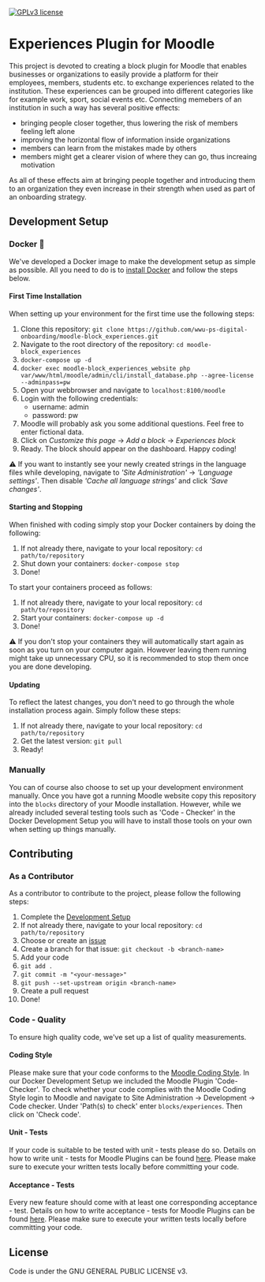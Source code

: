 [![GPLv3 license](https://img.shields.io/badge/License-GPLv3-blue.svg)](http://perso.crans.org/besson/LICENSE.html)

# Experiences Plugin for Moodle
This project is devoted to creating a block plugin for Moodle that enables businesses or organizations to easily provide a platform for their employees, members, students etc. to exchange experiences related to the institution. These experiences can be grouped into different categories like for example work, sport, social events etc. Connecting memebers of an institution in such a way has several positive effects:
- bringing people closer together, thus lowering the risk of members feeling left alone
- improving the horizontal flow of information inside organizations
- members can learn from the mistakes made by others
- members might get a clearer vision of where they can go, thus increaing motivation

As all of these effects aim at bringing people together and introducing them to an organization they even increase in their strength when used as part of an onboarding strategy.

## Development Setup
### Docker :whale:
We've developed a Docker image to make the development setup as simple as possible. All you need to do is to [install Docker](https://www.docker.com/products/docker-desktop) and follow the steps below.
#### First Time Installation
When setting up your environment for the first time use the following steps:
1. Clone this repository: ``git clone https://github.com/wwu-ps-digital-onboarding/moodle-block_experiences.git``
2. Navigate to the root directory of the repository: ``cd moodle-block_experiences``
3. ``docker-compose up -d``
4. ``docker exec moodle-block_experiences_website php var/www/html/moodle/admin/cli/install_database.php --agree-license --adminpass=pw``
5. Open your webbrowser and navigate to ``localhost:8100/moodle``
6. Login with the following credentials:
    - username: admin
    - password: pw
7. Moodle will probably ask you some additional questions. Feel free to enter fictional data.
8. Click on *Customize this page* -> *Add a block* -> *Experiences block*
9. Ready. The block should appear on the dashboard. Happy coding!

:warning: If you want to instantly see your newly created strings in the language files while developing, navigate to *'Site Administration'* -> *'Language settings'*. Then disable *'Cache all language strings'* and click *'Save changes'*.

#### Starting and Stopping
When finished with coding simply stop your Docker containers by doing the following:
1. If not already there, navigate to your local repository: ``cd path/to/repository``
2. Shut down your containers: ``docker-compose stop``
3. Done!

To start your containers proceed as follows:
1. If not already there, navigate to your local repository: ``cd path/to/repository``
2. Start your containers: ``docker-compose up -d``
3. Done!

:warning: If you don't stop your containers they will automatically start again as soon as you turn on your computer again. However leaving them running might take up unnecessary CPU, so it is recommended to stop them once you are done developing.

#### Updating
To reflect the latest changes, you don't need to go through the whole installation process again. Simply follow these steps:
1. If not already there, navigate to your local repository: ``cd path/to/repository``
2. Get the latest version: ``git pull``
3. Ready!

### Manually
You can of course also choose to set up your development environment manually. Once you have got a running Moodle website copy this repository into the ``blocks`` directory of your Moodle installation. However, while we already included several testing tools such as 'Code - Checker' in the Docker Development Setup you will have to install those tools on your own when setting up things manually.

## Contributing
### As a Contributor
As a contributor to contribute to the project, please follow the following steps:
1. Complete the [Development Setup](#development-setup)
2. If not already there, navigate to your local repository: ``cd path/to/repository``
3. Choose or create an [issue](https://github.com/wwu-ps-digital-onboarding/moodle-block_experiences/issues)
4. Create a branch for that issue: ``git checkout -b <branch-name>``
5. Add your code
6. ``git add .``
7. ``git commit -m "<your-message>"``
8. ``git push --set-upstream origin <branch-name>``
9. Create a pull request
10. Done!

### Code - Quality
To ensure high quality code, we've set up a list of quality measurements.
#### Coding Style
Please make sure that your code conforms to the [Moodle Coding Style](https://docs.moodle.org/dev/Coding_style). In our Docker Development Setup we included the Moodle Plugin 'Code-Checker'. To check whether your code complies with the Moodle Coding Style login to Moodle and navigate to Site Administration -> Development -> Code checker. Under 'Path(s) to check' enter ``blocks/experiences``. Then click on 'Check code'.
#### Unit - Tests
If your code is suitable to be tested with unit - tests please do so. Details on how to write unit - tests for Moodle Plugins can be found [here](https://docs.moodle.org/dev/PHPUnit). Please make sure to execute your written tests locally before committing your code.
#### Acceptance - Tests
Every new feature should come with at least one corresponding acceptance - test. Details on how to write acceptance - tests for Moodle Plugins can be found [here](https://docs.moodle.org/dev/Acceptance_testing). Please make sure to execute your written tests locally before committing your code.

## License
Code is under the GNU GENERAL PUBLIC LICENSE v3.

